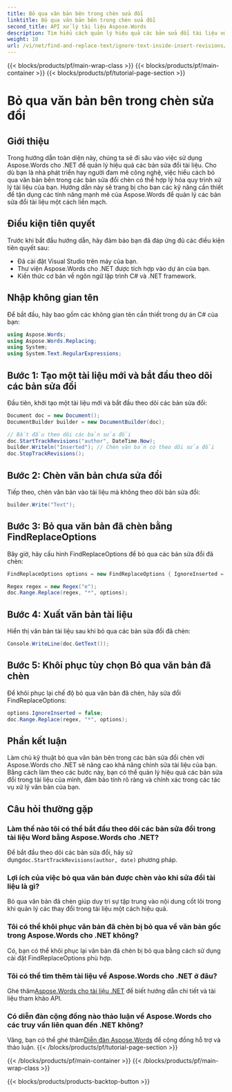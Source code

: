 ```yaml
---
title: Bỏ qua văn bản bên trong chèn sửa đổi
linktitle: Bỏ qua văn bản bên trong chèn sửa đổi
second_title: API xử lý tài liệu Aspose.Words
description: Tìm hiểu cách quản lý hiệu quả các bản sửa đổi tài liệu với Aspose.Words cho .NET. Khám phá các kỹ thuật bỏ qua văn bản bên trong bản sửa đổi chèn để chỉnh sửa hợp lý.
weight: 10
url: /vi/net/find-and-replace-text/ignore-text-inside-insert-revisions/
---
```


{{< blocks/products/pf/main-wrap-class >}}
{{< blocks/products/pf/main-container >}}
{{< blocks/products/pf/tutorial-page-section >}}

# Bỏ qua văn bản bên trong chèn sửa đổi

## Giới thiệu

Trong hướng dẫn toàn diện này, chúng ta sẽ đi sâu vào việc sử dụng Aspose.Words cho .NET để quản lý hiệu quả các bản sửa đổi tài liệu. Cho dù bạn là nhà phát triển hay người đam mê công nghệ, việc hiểu cách bỏ qua văn bản bên trong các bản sửa đổi chèn có thể hợp lý hóa quy trình xử lý tài liệu của bạn. Hướng dẫn này sẽ trang bị cho bạn các kỹ năng cần thiết để tận dụng các tính năng mạnh mẽ của Aspose.Words để quản lý các bản sửa đổi tài liệu một cách liền mạch.

## Điều kiện tiên quyết

Trước khi bắt đầu hướng dẫn, hãy đảm bảo bạn đã đáp ứng đủ các điều kiện tiên quyết sau:
- Đã cài đặt Visual Studio trên máy của bạn.
- Thư viện Aspose.Words cho .NET được tích hợp vào dự án của bạn.
- Kiến thức cơ bản về ngôn ngữ lập trình C# và .NET framework.

## Nhập không gian tên

Để bắt đầu, hãy bao gồm các không gian tên cần thiết trong dự án C# của bạn:
```csharp
using Aspose.Words;
using Aspose.Words.Replacing;
using System;
using System.Text.RegularExpressions;
```

## Bước 1: Tạo một tài liệu mới và bắt đầu theo dõi các bản sửa đổi

Đầu tiên, khởi tạo một tài liệu mới và bắt đầu theo dõi các bản sửa đổi:
```csharp
Document doc = new Document();
DocumentBuilder builder = new DocumentBuilder(doc);

// Bắt đầu theo dõi các bản sửa đổi
doc.StartTrackRevisions("author", DateTime.Now);
builder.Writeln("Inserted"); // Chèn văn bản có theo dõi sửa đổi
doc.StopTrackRevisions();
```

## Bước 2: Chèn văn bản chưa sửa đổi

Tiếp theo, chèn văn bản vào tài liệu mà không theo dõi bản sửa đổi:
```csharp
builder.Write("Text");
```

## Bước 3: Bỏ qua văn bản đã chèn bằng FindReplaceOptions

Bây giờ, hãy cấu hình FindReplaceOptions để bỏ qua các bản sửa đổi đã chèn:
```csharp
FindReplaceOptions options = new FindReplaceOptions { IgnoreInserted = true };

Regex regex = new Regex("e");
doc.Range.Replace(regex, "*", options);
```

## Bước 4: Xuất văn bản tài liệu

Hiển thị văn bản tài liệu sau khi bỏ qua các bản sửa đổi đã chèn:
```csharp
Console.WriteLine(doc.GetText());
```

## Bước 5: Khôi phục tùy chọn Bỏ qua văn bản đã chèn

Để khôi phục lại chế độ bỏ qua văn bản đã chèn, hãy sửa đổi FindReplaceOptions:
```csharp
options.IgnoreInserted = false;
doc.Range.Replace(regex, "*", options);
```

## Phần kết luận

Làm chủ kỹ thuật bỏ qua văn bản bên trong các bản sửa đổi chèn với Aspose.Words cho .NET sẽ nâng cao khả năng chỉnh sửa tài liệu của bạn. Bằng cách làm theo các bước này, bạn có thể quản lý hiệu quả các bản sửa đổi trong tài liệu của mình, đảm bảo tính rõ ràng và chính xác trong các tác vụ xử lý văn bản của bạn.

## Câu hỏi thường gặp

### Làm thế nào tôi có thể bắt đầu theo dõi các bản sửa đổi trong tài liệu Word bằng Aspose.Words cho .NET?
 Để bắt đầu theo dõi các bản sửa đổi, hãy sử dụng`doc.StartTrackRevisions(author, date)` phương pháp.

### Lợi ích của việc bỏ qua văn bản được chèn vào khi sửa đổi tài liệu là gì?
Bỏ qua văn bản đã chèn giúp duy trì sự tập trung vào nội dung cốt lõi trong khi quản lý các thay đổi trong tài liệu một cách hiệu quả.

### Tôi có thể khôi phục văn bản đã chèn bị bỏ qua về văn bản gốc trong Aspose.Words cho .NET không?
Có, bạn có thể khôi phục lại văn bản đã chèn bị bỏ qua bằng cách sử dụng cài đặt FindReplaceOptions phù hợp.

### Tôi có thể tìm thêm tài liệu về Aspose.Words cho .NET ở đâu?
 Ghé thăm[Aspose.Words cho tài liệu .NET](https://reference.aspose.com/words/net/) để biết hướng dẫn chi tiết và tài liệu tham khảo API.

### Có diễn đàn cộng đồng nào thảo luận về Aspose.Words cho các truy vấn liên quan đến .NET không?
 Vâng, bạn có thể ghé thăm[Diễn đàn Aspose.Words](https://forum.aspose.com/c/words/8) để cộng đồng hỗ trợ và thảo luận.
{{< /blocks/products/pf/tutorial-page-section >}}

{{< /blocks/products/pf/main-container >}}
{{< /blocks/products/pf/main-wrap-class >}}

{{< blocks/products/products-backtop-button >}}
